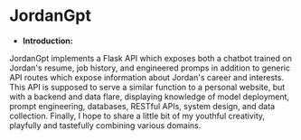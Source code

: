 # JordanGpt

- **Introduction:**

JordanGpt implements a Flask API which exposes both a chatbot trained on Jordan's resume, job history, and engineered promps in addition to generic API routes which expose information about Jordan's career and interests. This API is supposed to serve a similar function to a personal website, but with a backend and data flare, displaying knowledge of model deployment, prompt engineering, databases, RESTful APIs, system design, and data collection. Finally, I hope to share a little bit of my youthful creativity, playfully and tastefully combining various domains.
